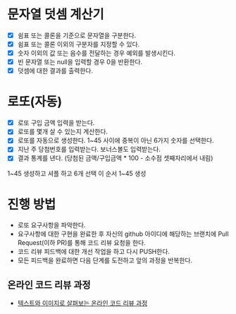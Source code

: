 # 문자열 덧셈 계산기
- [x] 쉼표 또는 콜론을 기준으로 문자열을 구분한다.
- [x] 쉼표 또는 콜론 이외의 구분자를 지정할 수 있다.
- [x] 숫자 이외의 값 또는 음수를 전달하는 경우 예외를 발생시킨다.
- [x] 빈 문자열 또는 null을 입력할 경우 0을 반환한다.
- [x] 덧셈에 대한 결과를 출력한다.

# 로또(자동)

- [x] 로또 구입 금액 입력을 받는다.
- [x] 로또를 몇개 살 수 있는지 계산한다.
- [x] 로또를 자동으로 생성한다. 1~45 사이에 중복이 아닌 6가지 숫자를 선택한다.
- [x] 지난 주 당첨번호를 입력받는다. 보너스볼도 입력받는다.
- [x] 결과 통계를 낸다. (당첨된 금액/구입금액 * 100 - 소수점 셋째자리에서 내림)

1~45 생성하고 셔플 하고 6개 선택 이 순서 1~45 생성

# 진행 방법

* 로또 요구사항을 파악한다.
* 요구사항에 대한 구현을 완료한 후 자신의 github 아이디에 해당하는 브랜치에 Pull Request(이하 PR)를 통해 코드 리뷰 요청을 한다.
* 코드 리뷰 피드백에 대한 개선 작업을 하고 다시 PUSH한다.
* 모든 피드백을 완료하면 다음 단계를 도전하고 앞의 과정을 반복한다.

## 온라인 코드 리뷰 과정

* [텍스트와 이미지로 살펴보는 온라인 코드 리뷰 과정](https://github.com/next-step/nextstep-docs/tree/master/codereview)